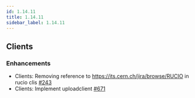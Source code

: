 ```yaml
---
id: 1.14.11
title: 1.14.11
sidebar_label: 1.14.11
---
```


## Clients

### Enhancements

-   Clients: Removing reference to
    <https://its.cern.ch/jira/browse/RUCIO> in rucio clis
    [\#243](https://github.com/rucio/rucio/issues/243)
-   Clients: Implement uploadclient
    [\#671](https://github.com/rucio/rucio/issues/671)
